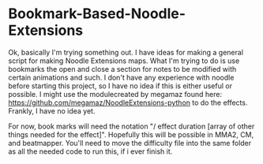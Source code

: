 # Bookmark-Based-Noodle-Extensions
Ok, basically I'm trying something out. I have ideas for making a general script for making Noodle Extensions maps. What I'm trying to do is use bookmarks the open and close a section for notes to be modified with certain animations and such. I don't have any experience with noodle before starting this project, so I have no idea if this is either useful or possible. I might use the modulecreated by megamaz found here: https://github.com/megamaz/NoodleExtensions-python to do the effects. Frankly, I have no idea yet.

For now, book marks will need the notation "/ effect duration [array of other things needed for the effect]". Hopefully this will be possible in MMA2, CM, and beatmapper. You'll need to move the difficulty file into the same folder as all the needed code to run this, if i ever finish it. 
